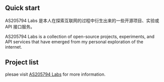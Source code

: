 ## Quick start

AS205794 Labs 是本人在探索互联网的过程中衍生出来的一些开源项目、实验或 API 接口服务。

AS205794 Labs is a collection of open-source projects, experiments, and API services that have emerged from my personal exploration of the internet.

## Project list
plesae visit [AS205794 Labs](https://labs.as205794.net) for more information.